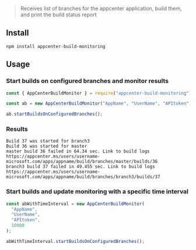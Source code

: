 > Receives list of branches for the appcenter application, build them, and print the build status report

## Install

```
npm install appcenter-build-monitoring
```

## Usage

### Start builds on configured branches and monitor results

```js
const { AppCenterBuildMonitor } = require("appcenter-build-monitoring");

const ab = new AppCenterBuildMonitor("AppName", "UserName", "APItoken");

ab.startBuildsOnConfiguredBranches();
```

### Results

```
Build 37 was started for branch3
Build 36 was started for master
master build 36 failed in 64.34 sec. Link to build logs https://appcenter.ms/users/username-microsoft.com/apps/appname/build/branches/master/builds/36
branch3 build 37 failed in 49.455 sec. Link to build logs https://appcenter.ms/users/username-microsoft.com/apps/appname/build/branches/branch3/builds/37
```

### Start builds and update monitoring with a specific time interval

```js
const abWithTimeInterval = new AppCenterBuildMonitor(
  "AppName",
  "UserName",
  "APItoken",
  10000
);

abWithTimeInterval.startBuildsOnConfiguredBranches();
```
